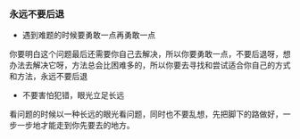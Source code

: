 ### 永远不要后退

- 遇到难题的时候要勇敢一点再勇敢一点

你要明白这个问题最后还需要你自己去解决，所以你要勇敢一点，不要后退呀，想办法去解决它呀，方法总会比困难多的，所以你要去寻找和尝试适合你自己的方式和方法，永远不要后退

- 不要害怕犯错，眼光立足长远

看问题的时候以一种长远的眼光看问题，同时也不要乱想，先把脚下的路做好，一步一步地才能走到你先要去的地方。